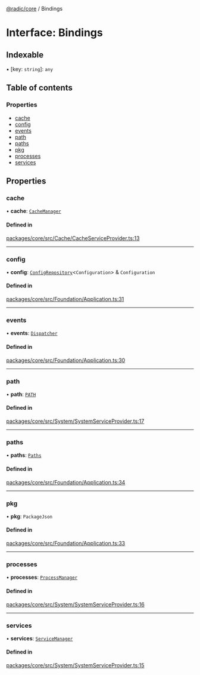 [@radic/core](../README.md) / Bindings

# Interface: Bindings

## Indexable

▪ [key: `string`]: `any`

## Table of contents

### Properties

- [cache](Bindings.md#cache)
- [config](Bindings.md#config)
- [events](Bindings.md#events)
- [path](Bindings.md#path)
- [paths](Bindings.md#paths)
- [pkg](Bindings.md#pkg)
- [processes](Bindings.md#processes)
- [services](Bindings.md#services)

## Properties

### cache

• **cache**: [`CacheManager`](../classes/CacheManager.md)

#### Defined in

[packages/core/src/Cache/CacheServiceProvider.ts:13](https://github.com/robinradic/npm-packages/blob/81c68f6/packages/core/src/Cache/CacheServiceProvider.ts#L13)

___

### config

• **config**: [`ConfigRepository`](../classes/ConfigRepository.md)<`Configuration`\> & `Configuration`

#### Defined in

[packages/core/src/Foundation/Application.ts:31](https://github.com/robinradic/npm-packages/blob/81c68f6/packages/core/src/Foundation/Application.ts#L31)

___

### events

• **events**: [`Dispatcher`](../classes/Dispatcher.md)

#### Defined in

[packages/core/src/Foundation/Application.ts:30](https://github.com/robinradic/npm-packages/blob/81c68f6/packages/core/src/Foundation/Application.ts#L30)

___

### path

• **path**: [`PATH`](../classes/PATH.md)

#### Defined in

[packages/core/src/System/SystemServiceProvider.ts:17](https://github.com/robinradic/npm-packages/blob/81c68f6/packages/core/src/System/SystemServiceProvider.ts#L17)

___

### paths

• **paths**: [`Paths`](Paths.md)

#### Defined in

[packages/core/src/Foundation/Application.ts:34](https://github.com/robinradic/npm-packages/blob/81c68f6/packages/core/src/Foundation/Application.ts#L34)

___

### pkg

• **pkg**: `PackageJson`

#### Defined in

[packages/core/src/Foundation/Application.ts:33](https://github.com/robinradic/npm-packages/blob/81c68f6/packages/core/src/Foundation/Application.ts#L33)

___

### processes

• **processes**: [`ProcessManager`](../classes/ProcessManager.md)

#### Defined in

[packages/core/src/System/SystemServiceProvider.ts:16](https://github.com/robinradic/npm-packages/blob/81c68f6/packages/core/src/System/SystemServiceProvider.ts#L16)

___

### services

• **services**: [`ServiceManager`](../classes/ServiceManager.md)

#### Defined in

[packages/core/src/System/SystemServiceProvider.ts:15](https://github.com/robinradic/npm-packages/blob/81c68f6/packages/core/src/System/SystemServiceProvider.ts#L15)
